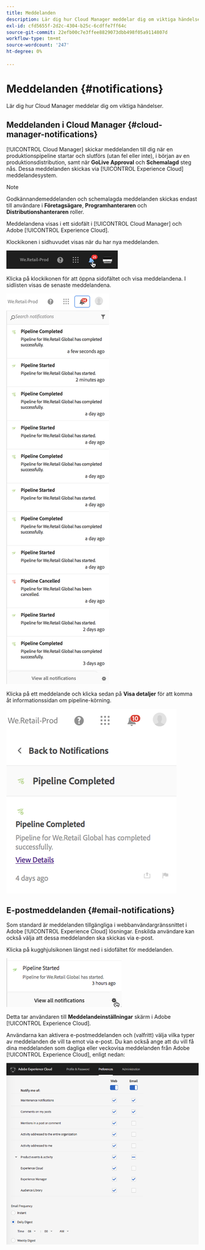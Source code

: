 ```yaml
---
title: Meddelanden
description: Lär dig hur Cloud Manager meddelar dig om viktiga händelser.
exl-id: cfd5655f-2d2c-4304-b25c-6cdffe7ff64c
source-git-commit: 22efb00c7e3ffee8829073dbb498f05a9114807d
workflow-type: tm+mt
source-wordcount: '247'
ht-degree: 0%

---
```



# Meddelanden {#notifications}

Lär dig hur Cloud Manager meddelar dig om viktiga händelser.

## Meddelanden i Cloud Manager {#cloud-manager-notifications}

[!UICONTROL Cloud Manager] skickar meddelanden till dig när en produktionspipeline startar och slutförs (utan fel eller inte), i början av en produktionsdistribution, samt när **GoLive Approval** och **Schemalagd** steg nås. Dessa meddelanden skickas via [!UICONTROL Experience Cloud] meddelandesystem.

>[!NOTE]
>
>Godkännandemeddelanden och schemalagda meddelanden skickas endast till användare i **Företagsägare**, **Programhanteraren** och **Distributionshanteraren** roller.

Meddelandena visas i ett sidofält i [!UICONTROL Cloud Manager] och Adobe [!UICONTROL Experience Cloud].

Klockikonen i sidhuvudet visas när du har nya meddelanden.

![Ikonen Meddelanden](/help/assets/image2018-7-12_11-52-40.png)

Klicka på klockikonen för att öppna sidofältet och visa meddelandena. I sidlisten visas de senaste meddelandena.

![Sidofältet Meddelanden](/help/assets/screen_shot_2018-07-20at91406pm.png)

Klicka på ett meddelande och klicka sedan på **Visa detaljer** för att komma åt informationssidan om pipeline-körning.

![Visa detaljer](/help/assets/screen_shot_2018-08-14at43503pm.png)

## E-postmeddelanden {#email-notifications}

Som standard är meddelanden tillgängliga i webbanvändargränssnittet i Adobe [!UICONTROL Experience Cloud] lösningar. Enskilda användare kan också välja att dessa meddelanden ska skickas via e-post.

Klicka på kugghjulsikonen längst ned i sidofältet för meddelanden.

![Ikon för meddelandeinställningar](/help/assets/image2018-7-12_12-8-19.png)

Detta tar användaren till **Meddelandeinställningar** skärm i Adobe [!UICONTROL Experience Cloud].

Användarna kan aktivera e-postmeddelanden och (valfritt) välja vilka typer av meddelanden de vill ta emot via e-post. Du kan också ange att du vill få dina meddelanden som dagliga eller veckovisa meddelanden från Adobe [!UICONTROL Experience Cloud], enligt nedan:

![Meddelandeinställningar](/help/assets/image2018-7-12_12-10-51.png)
